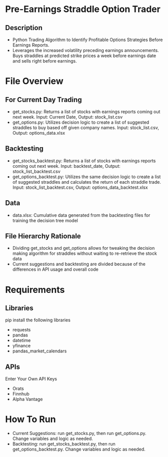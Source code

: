 # Pre-Earnings Straddle Option Trader
## Description
- Python Trading Algorithm to Identify Profitable Options Strategies Before Earnings Reports.
- Leverages the increased volatility preceding earnings announcements. Buys straddles at predicted strike prices a week before earnings date and sells right before earnings.

# File Overview
## For Current Day Trading
- get_stocks.py: Returns a list of stocks with earnings reports coming out next week. Input: Current Date, Output: stock_list.csv
- get_options.py: Utilizes decision logic to create a list of suggested straddles to buy based off given company names. Input: stock_list.csv, Output: options_data.xlsx

## Backtesting
- get_stocks_backtest.py: Returns a list of stocks with earnings reports coming out next week. Input: backtest_date, Output: stock_list_backtest.csv
- get_options_backtest.py: Utilizes the same decision logic to create a list of suggested straddles and calculates the return of each straddle trade. Input: stock_list_backtest.csv, Output: options_data_backtest.xlsx
  
## Data
- data.xlsx: Cumulative data generated from the backtesting files for training the decision tree model

## File Hierarchy Rationale
- Dividing get_stocks and get_options allows for tweaking the decision making algorithm for straddles without waiting to re-retrieve the stock data
- Current suggestions and backtesting are divided because of the differences in API usage and overall code

# Requirements
## Libraries
pip install the following libraries
- requests
- pandas
- datetime
- yfinance
- pandas_market_calendars

## APIs
Enter Your Own API Keys
- Orats
- Finnhub
- Alpha Vantage

# How To Run
- Current Suggestions: run get_stocks.py, then run get_options.py. Change variables and logic as needed.
- Backtesting: run get_stocks_backtest.py, then run get_options_backtest.py. Change variables and logic as needed.
